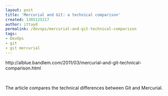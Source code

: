 ```yaml
---
layout: post
title: 'Mercurial and Git: a technical comparison'
created: 1305125217
author: ittayd
permalink: /devops/mercurial-and-git-technical-comparison
tags:
- DevOps
- git
- git mercurial
---
```

<p>http://alblue.bandlem.com/2011/03/mercurial-and-git-technical-comparison.html</p>
<p>&nbsp;</p>
<p>The article compares the technical differences between Git and Mercurial. </p>
